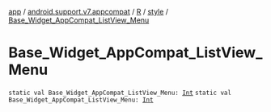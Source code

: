 [app](../../../index.md) / [android.support.v7.appcompat](../../index.md) / [R](../index.md) / [style](index.md) / [Base_Widget_AppCompat_ListView_Menu](./-base_-widget_-app-compat_-list-view_-menu.md)

# Base_Widget_AppCompat_ListView_Menu

`static val Base_Widget_AppCompat_ListView_Menu: `[`Int`](https://kotlinlang.org/api/latest/jvm/stdlib/kotlin/-int/index.html)
`static val Base_Widget_AppCompat_ListView_Menu: `[`Int`](https://kotlinlang.org/api/latest/jvm/stdlib/kotlin/-int/index.html)